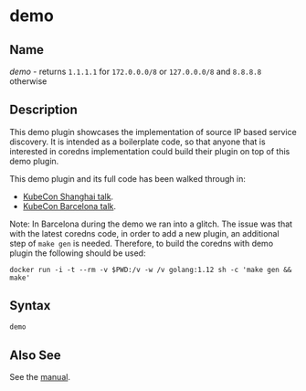 # demo

## Name

*demo* - returns `1.1.1.1` for `172.0.0.0/8` or `127.0.0.0/8` and `8.8.8.8` otherwise

## Description

This demo plugin showcases the implementation of source IP based service discovery.
It is intended as a boilerplate code, so that anyone that is interested in coredns
implementation could build their plugin on top of this demo plugin.

This demo plugin and its full code has been walked through in:
- [KubeCon Shanghai talk](https://schd.ws/hosted_files/kccncchina2018english/db/KubeCon%20-%20CoreDNS%20Deep%20Dive.pdf).
- [KubeCon Barcelona talk](https://static.sched.com/hosted_files/kccnceu19/3d/KubeCon%20-%20Barcelona%20-%20CoreDNS.pdf).

Note: In Barcelona during the demo we ran into a glitch. The issue was that with the latest
coredns code, in order to add a new plugin, an additional step of `make gen` is needed. Therefore,
to build the coredns with demo plugin the following should be used:
```
docker run -i -t --rm -v $PWD:/v -w /v golang:1.12 sh -c 'make gen && make'
```

## Syntax

~~~ txt
demo
~~~

## Also See

See the [manual](https://coredns.io/manual).
